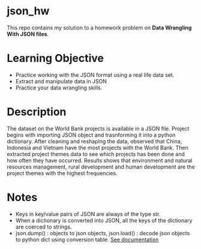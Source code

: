 # json_hw
This repo contains my solution to a homework problem on **Data Wrangling With JSON files**.

# Learning Objective

- Practice  working with the JSON format using a real life data set.
- Extract and manipulate data in JSON
- Practice your data wrangling skills.

# Description
The dataset on the World Bank projects is available in a JSON file. Project begins with importing JSON object and trasnforming it into a python dictionary. After cleaning and reshaping the data, observed that China, Indonesia and Vietnam have the most projects with the World Bank. Then extracted project themes data to see which projects has been done and how often they have occurred. Results shows that environment and natural resources management, rural development and human development are the project themes with the highest frequencies.

# Notes
- Keys in key/value pairs of JSON are always of the type str. 
- When a dictionary is converted into JSON, all the keys of the dictionary are coerced to strings. 
- json.dump() : objects to json objects, json.load() : decode json objects to python dict using conversion table. [See documentation](https://docs.python.org/3/library/json.html)


